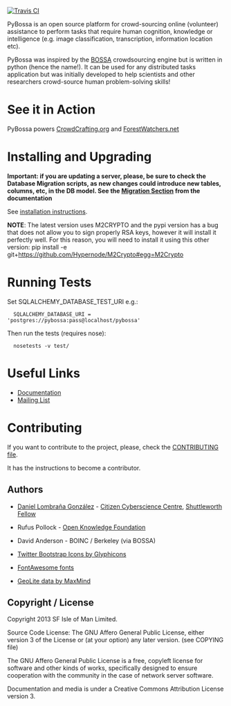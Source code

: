 [![Travis CI](https://travis-ci.org/PyBossa/pybossa.png)](https://travis-ci.org/#!/PyBossa/pybossa)

PyBossa is an open source platform for crowd-sourcing online (volunteer)
assistance to perform tasks that require human cognition, knowledge or
intelligence (e.g. image classification, transcription, information location
etc). 

PyBossa was inspired by the [BOSSA](http://bossa.berkeley.edu/) crowdsourcing engine but is written in
python (hence the name!). It can be used for any distributed tasks application
but was initially developed to help scientists and other researchers
crowd-source human problem-solving skills!

# See it in Action

PyBossa powers [CrowdCrafting.org](http://crowdcrafting.org/) and [ForestWatchers.net](http://forestwatchers.net)

# Installing and Upgrading

**Important: if you are updating a server, please, be sure to check the
Database Migration scripts, as new changes could introduce new tables,
columns, etc, in the DB model. See the [Migration Section](http://docs.pybossa.com/en/latest/install.html#migrating-the-database-table-structure) from the
documentation**

See [installation instructions](http://docs.pybossa.com/en/latest/install.html).

**NOTE**: The latest version uses M2CRYPTO and the pypi version has a bug that
does not allow you to sign properly RSA keys, however it will install it
perfectly well. For this reason, you will need to install it using this other
version: pip install -e git+https://github.com/Hypernode/M2Crypto#egg=M2Crypto


# Running Tests

Set SQLALCHEMY_DATABASE_TEST_URI e.g.:

```
  SQLALCHEMY_DATABASE_URI = 'postgres://pybossa:pass@localhost/pybossa'
```

Then run the tests (requires nose):

```
  nosetests -v test/
```

# Useful Links

* [Documentation](http://docs.pybossa.com/)
* [Mailing List](http://lists.okfn.org/mailman/listinfo/open-science-dev)

# Contributing

If you want to contribute to the project, please, check the
[CONTRIBUTING file](CONTRIBUTING.md).

It has the instructions to become a contributor.

## Authors

* [Daniel Lombraña González](http://daniellombrana.es) - [Citizen Cyberscience Centre](http://citizencyberscience.net/), [Shuttleworth Fellow](http://www.shuttleworthfoundation.org/fellows/daniel-lombrana/)
* Rufus Pollock - [Open Knowledge Foundation](http://okfn.org/)
* David Anderson - BOINC / Berkeley (via BOSSA)

* [Twitter Bootstrap Icons by Glyphicons](http://http://glyphicons.com/)
* [FontAwesome fonts](http://fortawesome.github.com/Font-Awesome/)
* [GeoLite data by MaxMind](http://www.maxmind.com)

## Copyright / License

Copyright 2013 SF Isle of Man Limited. 

Source Code License: The GNU Affero General Public License, either version 3 of the License
or (at your option) any later version. (see COPYING file)

The GNU Affero General Public License is a free, copyleft license for
software and other kinds of works, specifically designed to ensure
cooperation with the community in the case of network server software.

Documentation and media is under a Creative Commons Attribution License version
3.
